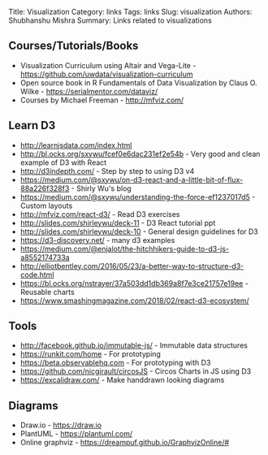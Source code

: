 Title: Visualization
Category: links
Tags: links
Slug: visualization
Authors: Shubhanshu Mishra
Summary: Links related to visualizations

## Courses/Tutorials/Books

* Visualization Curriculum using Altair and Vega-Lite - https://github.com/uwdata/visualization-curriculum
* Open source book in R Fundamentals of Data Visualization by Claus O. Wilke - https://serialmentor.com/dataviz/
* Courses by Michael Freeman - http://mfviz.com/

## Learn D3

* http://learnjsdata.com/index.html
* http://bl.ocks.org/sxywu/fcef0e6dac231ef2e54b - Very good and clean example of D3 with React
* http://d3indepth.com/ - Step by step to using D3 v4
* https://medium.com/@sxywu/on-d3-react-and-a-little-bit-of-flux-88a226f328f3 - Shirly Wu's blog
* https://medium.com/@sxywu/understanding-the-force-ef1237017d5 - Custom layouts
* http://mfviz.com/react-d3/ - Read D3 exercises
* http://slides.com/shirleywu/deck-11 - D3 React tutorial ppt
* http://slides.com/shirleywu/deck-10 - General design guidelines for D3
* https://d3-discovery.net/ - many d3 examples
* https://medium.com/@enjalot/the-hitchhikers-guide-to-d3-js-a8552174733a
* http://elliotbentley.com/2016/05/23/a-better-way-to-structure-d3-code.html
* https://bl.ocks.org/nstrayer/37a503dd1db369a8f7e3ce21757e19ee - Reusable charts
* https://www.smashingmagazine.com/2018/02/react-d3-ecosystem/

## Tools

* http://facebook.github.io/immutable-js/ - Immutable data structures
* https://runkit.com/home - For prototyping
* https://beta.observablehq.com - For prototyping with D3
* https://github.com/nicgirault/circosJS - Circos Charts in JS using D3
* https://excalidraw.com/ - Make handdrawn looking diagrams


## Diagrams

* Draw.io - https://draw.io
* PlantUML - https://plantuml.com/
* Online graphviz - https://dreampuf.github.io/GraphvizOnline/#



